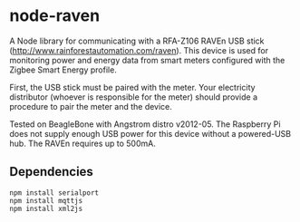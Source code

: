 node-raven
==========

A Node library for communicating with a RFA-Z106 RAVEn USB stick (http://www.rainforestautomation.com/raven).  This device is used for monitoring power and energy data from smart meters configured with the Zigbee Smart Energy profile.

First, the USB stick must be paired with the meter.  Your electricity distributor (whoever is responsible for the meter) should provide a procedure to pair the meter and the device.

Tested on BeagleBone with Angstrom distro v2012-05.  The Raspberry Pi does not supply enough USB power for this device without a powered-USB hub.  The RAVEn requires up to 500mA.

Dependencies
------------

    npm install serialport
    npm install mqttjs
    npm install xml2js
